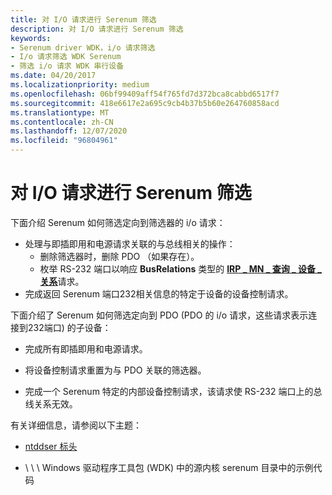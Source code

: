 ```yaml
---
title: 对 I/O 请求进行 Serenum 筛选
description: 对 I/O 请求进行 Serenum 筛选
keywords:
- Serenum driver WDK，i/o 请求筛选
- I/o 请求筛选 WDK Serenum
- 筛选 i/o 请求 WDK 串行设备
ms.date: 04/20/2017
ms.localizationpriority: medium
ms.openlocfilehash: 06bf99409aff54f765fd7d372bca8cabbd6517f7
ms.sourcegitcommit: 418e6617e2a695c9cb4b37b5b60e264760858acd
ms.translationtype: MT
ms.contentlocale: zh-CN
ms.lasthandoff: 12/07/2020
ms.locfileid: "96804961"
---
```

# <a name="serenum-filtering-of-io-requests"></a>对 I/O 请求进行 Serenum 筛选

下面介绍 Serenum 如何筛选定向到筛选器的 i/o 请求：

- 处理与即插即用和电源请求关联的与总线相关的操作：
    -   删除筛选器时，删除 PDO （如果存在）。
    -   枚举 RS-232 端口以响应 **BusRelations** 类型的 [**IRP \_ MN \_ 查询 \_ 设备 \_ 关系**](../kernel/irp-mn-query-device-relations.md)请求。
- 完成返回 Serenum 端口232相关信息的特定于设备的设备控制请求。

下面介绍了 Serenum 如何筛选定向到 PDO (PDO 的 i/o 请求，这些请求表示连接到232端口) 的子设备：

- 完成所有即插即用和电源请求。

- 将设备控制请求重置为与 PDO 关联的筛选器。

- 完成一个 Serenum 特定的内部设备控制请求，该请求使 RS-232 端口上的总线关系无效。

有关详细信息，请参阅以下主题：

- [ntddser 标头](/windows-hardware/drivers/ddi/ntddser/)

- \\ \\ \\ Windows 驱动程序工具包 (WDK) 中的源内核 serenum 目录中的示例代码
